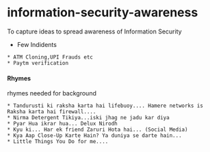# information-security-awareness

To capture ideas to spread awareness of Information Security

* Few Indidents
```
* ATM Cloning,UPI Frauds etc
* Paytm verification
```

#### Rhymes

rhymes needed for background

```
* Tandurusti ki raksha karta hai lifebuoy.... Hamere networks is Raksha karta hai firewall....
* Nirma Detergent Tikiya...iski jhag ne jadu kar diya
* Pyar Hua ikrar hua... Delux Nirodh
* Kyu ki... Har ek friend Zaruri Hota hai... (Social Media)
* Kya Aap Close-Up Karte Hain? Ya duniya se darte hain... 
* Little Things You Do for me....
```

